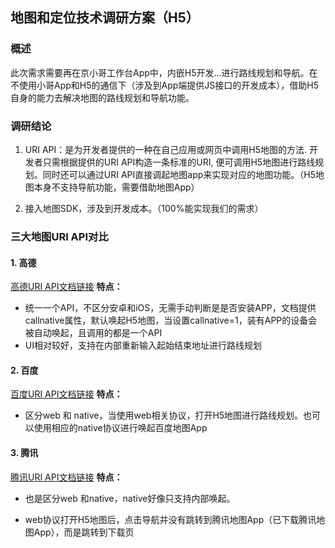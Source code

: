 ## 地图和定位技术调研方案（H5）

### 概述
  此次需求需要再在京小哥工作台App中，内嵌H5开发...进行路线规划和导航。在不使用小哥App和H5的通信下（涉及到App端提供JS接口的开发成本），借助H5自身的能力去解决地图的路线规划和导航功能。

### 调研结论
1. URI API：是为开发者提供的一种在自己应用或网页中调用H5地图的方法. 开发者只需根据提供的URI API构造一条标准的URI, 便可调用H5地图进行路线规划。同时还可以通过URI API直接调起地图app来实现对应的地图功能。（H5地图本身不支持导航功能，需要借助地图App）

2. 接入地图SDK，涉及到开发成本。（100%能实现我们的需求）

### 三大地图URI API对比

#### 1. 高德
[高德URI API文档链接](https://lbs.amap.com/api/uri-api/summary)
**特点：**
* 统一一个API，不区分安卓和iOS，无需手动判断是是否安装APP，文档提供callnative属性，默认唤起H5地图，当设置callnative=1，装有APP的设备会被自动唤起，且调用的都是一个API
* UI相对较好，支持在内部重新输入起始结束地址进行路线规划

#### 2. 百度
[百度URI API文档链接](https://lbsyun.baidu.com/index.php?title=uri)
**特点：**
* 区分web 和 native，当使用web相关协议，打开H5地图进行路线规划。也可以使用相应的native协议进行唤起百度地图App


#### 3. 腾讯
[腾讯URI API文档链接](https://lbs.qq.com/webApi/uriV1/uriGuide/uriOverview)
**特点：**
* 也是区分web 和native，native好像只支持内部唤起。

* web协议打开H5地图后，点击导航并没有跳转到腾讯地图App（已下载腾讯地图App），而是跳转到下载页